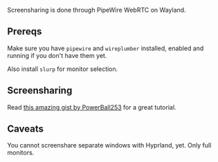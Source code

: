 Screensharing is done through PipeWire WebRTC on Wayland.

## Prereqs

Make sure you have `pipewire` and `wireplumber` installed, enabled and running
if you don't have them yet.

Also install `slurp` for monitor selection.

## Screensharing

Read
[this amazing gist by PowerBall253](https://gist.github.com/PowerBall253/2dea6ddf6974ba4e5d26c3139ffb7580)
for a great tutorial.

## Caveats

You cannot screenshare separate windows with Hyprland, yet. Only full monitors.
